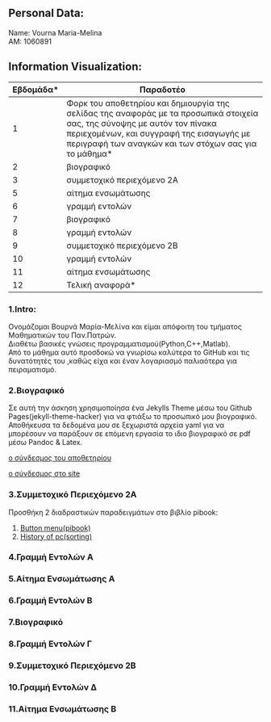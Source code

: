 ## Personal Data:
Name: Vourna Maria-Melina <br /> 
ΑΜ: 1060891 

## Information Visualization:
| Εβδομάδα* | Παραδοτέο |
| --- | --- |
| 1 | Φορκ του αποθετηρίου και δημιουργία της σελίδας της αναφοράς με τα προσωπικά στοιχεία σας, της σύνοψης με αυτόν τον πίνακα περιεχομένων, και συγγραφή της εισαγωγής με περιγραφή των αναγκών και των στόχων σας για το μάθημα* |
| 2 | βιογραφικό |
| 3 | συμμετοχικό περιεχόμενο 2A |
| 5 | αίτημα ενσωμάτωσης |
| 6 | γραμμή εντολών |
| 7 | βιογραφικό |
| 8 | γραμμή εντολών |
| 9 | συμμετοχικό περιεχόμενο 2B |
| 10 | γραμμή εντολών |
| 11 | αίτημα ενσωμάτωσης |
| 12 | Τελική αναφορά* |

### 1.Intro:
Ονομάζομαι Βουρνά Μαρία-Μελίνα και είμαι απόφοιτη του τμήματος Μαθηματικών του Παν.Πατρών. <br/>
Διαθέτω βασικές γνώσεις προγραμματισμού(Python,C++,Matlab). <br/>
Από το μάθημα  αυτό προσδοκώ να γνωρίσω καλύτερα το GitHub και τις δυνατότητές του ,καθώς είχα και έναν λογαριασμό παλιαότερα για πειραματισμό.

### 2.Βιογραφικό
Σε αυτή την άσκηση χρησιμοποίησα ένα Jekylls Theme μέσω του Github Pages(jekyll-theme-hacker) για να φτιάξω το προσωπικό μου βιογραφικό. Αποθήκευσα τα δεδομένα μου σε ξεχωριστά αρχεία yaml για να μπορέσουν να παράξουν σε επόμενη εργασία το ιδιο βιογραφικό σε pdf μέσω Pandoc & Latex. 

[ο σύνδεσμος του αποθετηρίου](https://github.com/vournam/my_cv) 

[ο σύνδεσμος στο site](https://vournam.github.io/my_cv/) 

### 3.Συμμετοχικό Περιεχόμενο 2A
Προσθήκη 2 διαδραστικών παραδειγμάτων στο βιβλίο pibook:
  1. [Button menu(pibook)](https://pibooksite1.netlify.app/remix/button-menu(pibook)/)
  2. [History of pc(sorting)](https://pibooksite1.netlify.app/remix/pc-history-sorting/)

### 4.Γραμμή Εντολών Α


### 5.Αίτημα Ενσωμάτωσης Α

### 6.Γραμμή Εντολών Β

### 7.Βιογραφικό

### 8.Γραμμή Εντολών Γ

### 9.Συμμετοχικό Περιεχόμενο 2Β

### 10.Γραμμή Εντολών Δ

### 11.Αίτημα Ενσωμάτωσης Β
